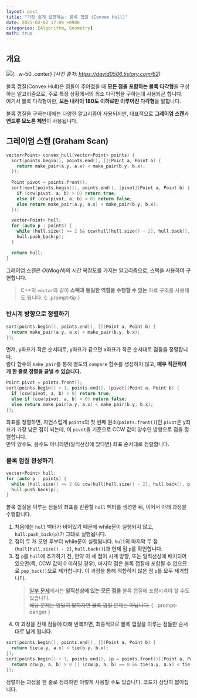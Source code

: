 ```yaml
---
layout: post
title: "가장 쉽게 설명하는: 볼록 껍질 (Convex Hull)"
date: 2025-02-02 17:09 +0900
categories: [Algorithm, Geometry]
math: true
---
```


## 개요

![](https://blog.kakaocdn.net/dn/bsaK9V/btsHLux6zwj/Ns0MHqCYwcKAGctuPKoxEK/img.png){: .w-50 .center}
_(사진 출처: <https://david0506.tistory.com/62>)_

볼록 껍질(Convex Hull)은 점들이 주어졌을 때 **모든 점을 포함하는 볼록 다각형**을 구성하는 알고리즘으로, 주로 특정 상황에서의 최소 다각형을 구하는데 사용되곤 합니다.  
여기서 볼록 다각형이란, **모든 내각이 180도 이하로만 이루어진 다각형**을 말합니다.

볼록 껍질을 구하는데에는 다양한 알고리즘이 사용되지만, 대표적으로 **그레이엄 스캔**과 **앤드류 모노톤 체인**이 사용됩니다.

## 그레이엄 스캔 (Graham Scan)

```cpp
vector<Point> convex_hull(vector<Point> points) {
  sort(points.begin(), points.end(), [](Point a, Point b) {
    return make_pair(a.y, a.x) < make_pair(b.y, b.x);
  });
  
  Point pivot = points.front();
  sort(next(points.begin()), points.end(), [pivot](Point a, Point b) {
    if (ccw(pivot, a, b) > 0) return true;
    else if (ccw(pivot, a, b) < 0) return false;
    else return make_pair(a.y, a.x) < make_pair(b.y, b.x);
  });

  vector<Point> hull;
  for (auto p : points) {
    while (hull.size() >= 2 && ccw(hull[hull.size() - 2], hull.back(), p) <= 0) hull.pop_back();
    hull.push_back(p);
  }

  return hull;
}
```
그레이엄 스캔은 $O(N \log N)$의 시간 복잡도를 가지는 알고리즘으로, 스택을 사용하여 구현합니다.
> C++의 `vector`와 같이 **스택과 동일한 역할을 수행할 수 있는** 자료 구조를 사용해도 됩니다.
{: .prompt-tip }

### 반시계 방향으로 정렬하기

```cpp
sort(points.begin(), points.end(), [](Point a, Point b) {
  return make_pair(a.y, a.x) < make_pair(b.y, b.x);
});
```
먼저, y좌표가 작은 순서대로, y좌표가 같으면 x좌표가 작은 순서대로 점들을 정렬합니다.  
람다 함수와 `make_pair`를 통해 별도의 `compare` 함수를 생성하지 않고, **매우 직관적이게 한 줄로 정렬을 끝낼 수 있습니다.**  

```cpp
Point pivot = points.front();
sort(points.begin() + 1, points.end(), [pivot](Point a, Point b) {
  if (ccw(pivot, a, b) > 0) return true;
  else if (ccw(pivot, a, b) < 0) return false;
  else return make_pair(a.y, a.x) < make_pair(b.y, b.x);
});
```
좌표를 정렬하면, 자연스럽게 `points`의 첫 번째 원소(`points.front()`)인 `pivot`은 y좌표가 가장 낮은 점이 되는데, 이 `pivot`을 기준으로 CCW 값이 양수인 방향으로 점을 정렬합니다.  
만약 양수도, 음수도 아니라면(일직선상에 있다면) 좌표 순서대로 정렬합니다.

### 볼록 껍질 완성하기

```cpp
vector<Point> hull;
for (auto p : points) {
  while (hull.size() >= 2 && ccw(hull[hull.size() - 2], hull.back(), p) <= 0) hull.pop_back();
  hull.push_back(p);
}
```
볼록 껍질을 이루는 점들의 좌표를 반환할 `hull` 벡터를 생성한 뒤, 이어서 아래 과정을 수행합니다.

1. 처음에는 `hull` 벡터가 비어있기 때문에 while문이 실행되지 않고, `hull.push_back(p)`가 그대로 실행됩니다.
2. 점이 두 개 모인 후부터 while문이 실행됩니다. `hull`의 마지막 두 점(`hull[hull.size() - 2]`, `hull.back()`)과 현재 점 `p`를 확인합니다.
3. 점 `p`를 `hull`에 추가하기 전, 만약 이 세 점이 시계 방향, 또는 일직선상에 배치되어 있으면(즉, CCW 값이 0 이하일 경우), 마지막 점은 볼록 껍질에 포함될 수 없으므로 `pop_back()`으로 제거합니다. 이 과정을 통해 적합하지 않은 점 `p`를 모두 제거합니다.
    > [일부 문제](https://www.acmicpc.net/problem/3679)에서는 **일직선상에 있는 모든 점을** 볼록 껍질에 포함시켜야 할 수도 있습니다.  
    > ~~해당 문제는 엄밀히 말하자면 볼록 껍질 문제는 아닙니다.~~
    {: .prompt-danger }
4. 이 과정을 전체 점들에 대해 반복하면, 최종적으로 볼록 껍질을 이루는 점들만 순서대로 남게 됩니다.

```cpp
sort(points.begin(), points.end(), [](Point a, Point b) {
  return tie(a.y, a.x) < tie(b.y, b.x);
});
sort(points.begin() + 1, points.end(), [p = points.front()](Point a, Point b) {
  return ccw(p, a, b) > 0 || (ccw(p, a, b) == 0 && tie(a.y, a.x) < tie(b.y, b.x));
});
```
정렬하는 과정을 한 줄로 정리하면 이렇게 사용할 수도 있습니다. 코드가 상당히 짧아집니다.
